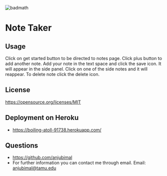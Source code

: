 

  ![badmath](https://img.shields.io/apm/l/vim-mode)
  #  Note Taker
  ## Usage 
  Click on get started button to be directed to notes page. Click plus button to add another note. Add your note in the text space and click the  save icon. It will   appear in the side panel. Click on one of the side notes and it will reappear. To delete note click the delete icon.  
  ## License
  https://opensource.org/licenses/MIT
  ## Deployment on Heroku
  * https://boiling-atoll-91738.herokuapp.com/
  ## Questions
  * https://github.com/anjubimal
  * For further information you can contact me through email. Email: anjubimal@tamu.edu

